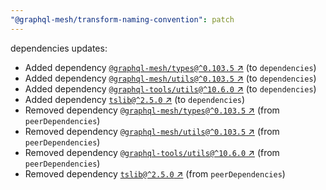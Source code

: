 ```yaml
---
"@graphql-mesh/transform-naming-convention": patch
---
```

dependencies updates:
  - Added dependency [`@graphql-mesh/types@^0.103.5` ↗︎](https://www.npmjs.com/package/@graphql-mesh/types/v/0.103.5) (to `dependencies`)
  - Added dependency [`@graphql-mesh/utils@^0.103.5` ↗︎](https://www.npmjs.com/package/@graphql-mesh/utils/v/0.103.5) (to `dependencies`)
  - Added dependency [`@graphql-tools/utils@^10.6.0` ↗︎](https://www.npmjs.com/package/@graphql-tools/utils/v/10.6.0) (to `dependencies`)
  - Added dependency [`tslib@^2.5.0` ↗︎](https://www.npmjs.com/package/tslib/v/2.5.0) (to `dependencies`)
  - Removed dependency [`@graphql-mesh/types@^0.103.5` ↗︎](https://www.npmjs.com/package/@graphql-mesh/types/v/0.103.5) (from `peerDependencies`)
  - Removed dependency [`@graphql-mesh/utils@^0.103.5` ↗︎](https://www.npmjs.com/package/@graphql-mesh/utils/v/0.103.5) (from `peerDependencies`)
  - Removed dependency [`@graphql-tools/utils@^10.6.0` ↗︎](https://www.npmjs.com/package/@graphql-tools/utils/v/10.6.0) (from `peerDependencies`)
  - Removed dependency [`tslib@^2.5.0` ↗︎](https://www.npmjs.com/package/tslib/v/2.5.0) (from `peerDependencies`)
